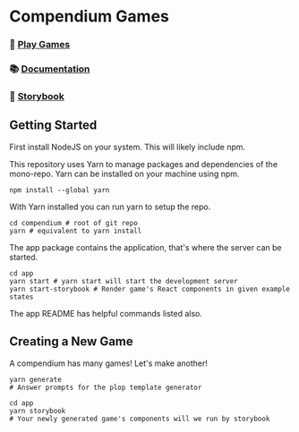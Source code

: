 # Compendium Games

### 🎲 [Play Games](https://www.compendium.games/)
### 📚 [Documentation](https://www.compendium.games/docs)
### 💅 [Storybook](https://www.compendium.games/storybook)

## Getting Started

First install NodeJS on your system. This will likely include npm.

This repository uses Yarn to manage packages and dependencies of the mono-repo. Yarn can be installed on your machine using npm.

```
npm install --global yarn
```

With Yarn installed you can run yarn to setup the repo.

```
cd compendium # root of git repo
yarn # equivalent to yarn install
```

The app package contains the application, that's where the server can be started.

```
cd app
yarn start # yarn start will start the development server
yarn start-storybook # Render game's React components in given example states
```

The app README has helpful commands listed also.

## Creating a New Game

A compendium has many games! Let's make another!

```
yarn generate
# Answer prompts for the plop template generator

cd app
yarn storybook
# Your newly generated game's components will we run by storybook
```
